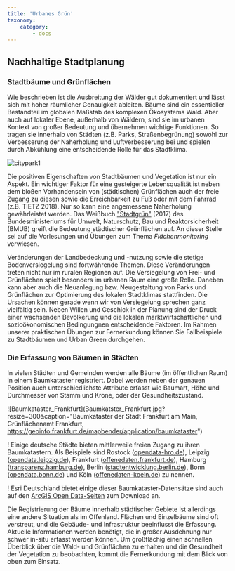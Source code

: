```yaml
---
title: 'Urbanes Grün'
taxonomy:
    category:
        - docs
---
```


## Nachhaltige Stadtplanung
### Stadtbäume und Grünflächen
Wie beschrieben ist die Ausbreitung der Wälder gut dokumentiert und lässt sich mit hoher räumlicher Genauigkeit ableiten. Bäume sind ein essentieller Bestandteil im globalen Maßstab des komplexen Ökosystems Wald. Aber auch auf lokaler Ebene, außerhalb von Wäldern, sind sie im urbanen Kontext von großer Bedeutung und übernehmen wichtige Funktionen. So tragen sie innerhalb von Städten (z.B. Parks, Straßenbegrünung) sowohl zur Verbesserung der Naherholung und Luftverbesserung bei und spielen durch Abkühlung eine entscheidende Rolle für das Stadtklima.

![citypark1](citypark1.jpg?resize=300)

Die positiven Eigenschaften von Stadtbäumen und Vegetation ist nur ein Aspekt. Ein wichtiger Faktor für eine gesteigerte Lebensqualität ist neben dem bloßen Vorhandensein von (städtischen) Grünflächen auch der freie Zugang zu diesen sowie die Erreichbarkeit zu Fuß oder mit dem Fahrrad (z.B. TIETZ 2018). Nur so kann eine angemessene Naherholung gewährleistet werden. Das Weißbuch ["Stadtgrün"](https://www.bmi.bund.de/SharedDocs/downloads/DE/publikationen/themen/bauen/wohnen/weissbuch-stadtgruen.html) (2017) des Bundesministeriums für Umwelt, Naturschutz, Bau und Reaktorsicherheit (BMUB) greift die Bedeutung städtischer Grünflächen auf.
An dieser Stelle sei auf die Vorlesungen und Übungen zum Thema _Flächenmonitoring_ verwiesen.

Veränderungen der Landbedeckung und -nutzung sowie die stetige Bodenversiegelung sind fortwährende Themen. Diese Veränderungen treten nicht nur im ruralen Regionen auf. Die Versiegelung von Frei- und Grünflächen spielt besonders im urbanen Raum eine große Rolle.
Daneben kann aber auch die Neuanlegung bzw. Neugestaltung von Parks und Grünflächen zur Optimierung des lokalen Stadtklimas stattfinden. Die Ursachen können gerade wenn wir von Versiegelung sprechen ganz vielfältig sein. Neben Willen und Geschick in der Planung sind der Druck einer wachsenden Bevölkerung und die lokalen marktwirtschaftlichen und sozioökonomischen Bedingungnen entscheidende Faktoren. Im Rahmen unserer praktischen Übungen zur Fernerkundung können Sie Fallbeispiele zu Stadtbäumen und Urban Green durchgehen.

### Die Erfassung von Bäumen in Städten

In vielen Städten und Gemeinden werden alle Bäume (im öffentlichen Raum) in einem Baumkataster registriert. Dabei werden neben der genauen Position auch unterschiedlichste Attribute erfasst wie Baumart, Höhe und Durchmesser von Stamm und Krone, oder der Gesundheitszustand.

![Baumkataster_Frankfurt](Baumkatster_Frankfurt.jpg?resize=300&caption="Baumkataster der Stadt Frankfurt am Main, Grünflächenamt Frankfurt, https://geoinfo.frankfurt.de/mapbender/application/baumkataster")

! Einige deutsche Städte bieten mittlerweile freien Zugang zu ihren Baumkatastern. Als Beispiele sind Rostock ([opendata-hro.de](https://www.opendata-hro.de/dataset/baeume)), Leipzig ([opendata.leipzig.de](https://opendata.leipzig.de/dataset/strassenbaumkataster)), Frankfurt ([offenedaten.frankfurt.de](http://www.offenedaten.frankfurt.de/dataset/baumkataster-frankfurt-am-main)), Hamburg ([transparenz.hamburg.de](http://suche.transparenz.hamburg.de/?q=Baumkataster&sort=score+desc%2Ctitle_string+asc&esq_not_all_versions=true)), Berlin ([stadtentwicklung.berlin.de](https://www.stadtentwicklung.berlin.de/geoinformation/)), Bonn ([opendata.bonn.de](https://opendata.bonn.de/dataset/baumstandorte)) und Köln ([offenedaten-koeln.de](https://www.offenedaten-koeln.de/dataset/baumkataster-koeln)) zu nennen.

! Esri Deutschland bietet einige dieser Baumkataster-Datensätze sind auch auf den [ArcGIS Open Data-Seiten](https://opendata-esri-de.opendata.arcgis.com/datasets?q=baumkataster) zum Download an.

Die Registrierung der Bäume innerhalb städtischer Gebiete ist allerdings eine andere Situation als im Offenland. Flächen und Einzelbäume sind oft verstreut, und die Gebäude- und Infrastruktur beeinflusst die Erfassung. Aktuelle Informationen werden benötigt, die in großer Ausdehnung nur schwer in-situ erfasst werden können. Um großflächig einen schnellen Überblick über die Wald- und Grünflächen zu erhalten und die Gesundheit der Vegetation zu beobachten, kommt die Fernerkundung mit dem Blick von oben zum Einsatz.
